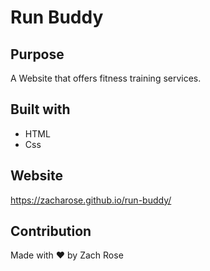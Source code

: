 # Run Buddy

## Purpose
A Website that offers fitness training services.

## Built with 
* HTML
* Css

## Website
https://zacharose.github.io/run-buddy/

## Contribution
Made with ❤️ by Zach Rose